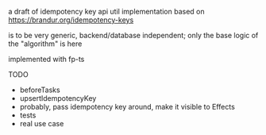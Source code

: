 a draft of idempotency key api util implementation based on https://brandur.org/idempotency-keys

is to be very generic, backend/database independent; only the base logic of the "algorithm" is here

implemented with fp-ts

TODO

- beforeTasks
- upsertIdempotencyKey
- probably, pass idempotency key around, make it visible to Effects
- tests
- real use case
